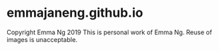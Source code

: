 # emmajaneng.github.io

Copyright Emma Ng 2019
This is personal work of Emma Ng. 
Reuse of images is unacceptable.
